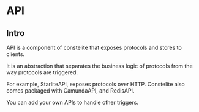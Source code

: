 # API

## Intro

API is a component of constelite that exposes protocols and stores to clients. 

It is an abstraction that separates the business logic of protocols from the way protocols are triggered.

For example, StarliteAPI, exposes protocols over HTTP. Constelite also comes packaged with CamundaAPI, and RedisAPI.

You can add your own APIs to handle other triggers.

